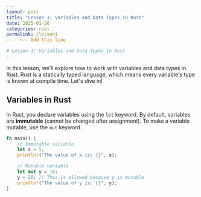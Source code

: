 ```yaml
---
layout: post
title: "Lesson 1: Variables and Data Types in Rust"
date: 2025-01-26
categories: rust
permalink: /lesson1
---  <-- Add this line

# Lesson 1: Variables and Data Types in Rust
...
```


In this lesson, we'll explore how to work with variables and data types in Rust. Rust is a statically typed language, which means every variable's type is known at compile time. Let's dive in!

## Variables in Rust
In Rust, you declare variables using the `let` keyword. By default, variables are **immutable** (cannot be changed after assignment). To make a variable mutable, use the `mut` keyword.

```rust
fn main() {
    // Immutable variable
    let x = 5;
    println!("The value of x is: {}", x);

    // Mutable variable
    let mut y = 10;
    y = 20; // This is allowed because y is mutable
    println!("The value of y is: {}", y);
}